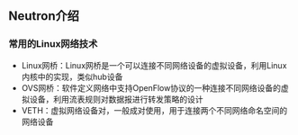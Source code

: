 ## Neutron介绍


### 常用的Linux网络技术

+ Linux网桥：Linux网桥是一个可以连接不同网络设备的虚拟设备，利用Linux内核中的实现，类似hub设备
+ OVS网桥：软件定义网络中支持OpenFlow协议的一种连接不同网络设备的虚拟设备，利用流表规则对数据报进行转发策略的设计
+ VETH：虚拟网络设备对，一般成对使用，用于连接两个不同网络命名空间的网络设备
